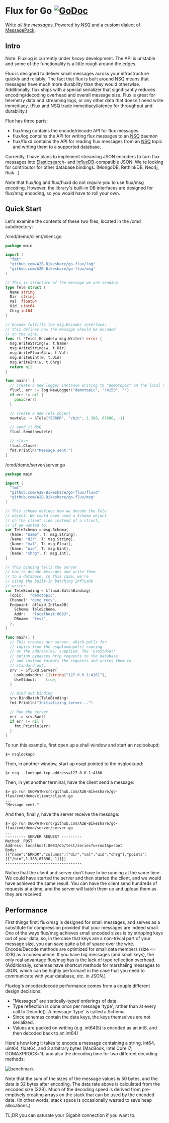 Flux for Go [![GoDoc](https://godoc.org/github.com/A2B-Bikeshare/go-flux?status.png)](https://godoc.org/github.com/A2B-Bikeshare/go-flux)
=====================
Write *all the messages*.
Powered by [NSQ](http://nsq.io/) and a custom dialect of [MessagePack](http://msgpack.org).

Intro
-------------
Note: Fluxlog is currently under *heavy* development. The API is unstable and some of the functionality is a little rough around the edges.

Flux is designed to deliver small messages across your infrastructure quickly and reliably. The fact that flux is built
around NSQ means that messages have much more durability than they would otherwise. Additionally, flux ships with a special serializer
that significantly reduces encoding/decoding overhead and overall message size. Flux is great for telemetry data and streaming logs, or
any other data that doesn't need write immediacy. (Flux and NSQ trade immediacy/latency for throughput and durability.)

Flux has three parts:
  - flux/msg contains the encode/decode API for flux messages
  - flux/log contains the API for writing flux messages to an [NSQ](http://nsq.io) daemon
  - flux/fluxd contains the API for reading flux messages from an [NSQ](http://nsq.io) topic and writing them to a supported database.

Currently, I have plans to implement streaming JSON encoders to turn flux messages into [Elasticsearch](http://elasticsearch.org)- and [InfluxDB](http://influxdb.com)-compatible JSON.
We're looking for contributor for other database bindings. (MongoDB, RethinkDB, Neo4j, Riak...)

Note that flux/log and flux/fluxd do not *require* you to use flux/msg encoding. However, the library's built-in DB
interfaces are designed for flux/msg encoding, so you would have to roll your own.

Quick Start
-----------
Let's examine the contents of these two files, located in the /cmd subdirectory:

/cmd/demo/client/client.go
```go
package main

import (
  "fmt"
  "github.com/A2B-Bikeshare/go-flux/log"
  "github.com/A2B-Bikeshare/go-flux/msg"
)

// This is structure of the message we are sending
type Tele struct {
  Name string
  Dir  string
  Val  float64
  Uid  uint64
  Chrg int64
}

// Encode fulfills the msg.Encoder interface;
// this defines how the message should be encoded
// on the wire.
func (t *Tele) Encode(w msg.Writer) error {
  msg.WriteString(w, t.Name)
  msg.WriteString(w, t.Dir)
  msg.WriteFloat64(w, t.Val)
  msg.WriteUint(w, t.Uid)
  msg.WriteInt(w, t.Chrg)
  return nil
}

func main() {
  // create a new logger instance writing to "demotopic" on the local nsqd instance
  fluxl, err := log.NewLogger("demotopic", ":4150", "")
  if err != nil {
    panic(err)
  }

  // create a new Tele object
  newtele := &Tele{"ERROR", "/bin", 1.388, 67890, -1}

  // send it NSQ
  fluxl.Send(newtele)

  // close
  fluxl.Close()
  fmt.Println("Message sent.")
}
```

/cmd/demo/server/server.go
```go
package main

import (
  "fmt"
  "github.com/A2B-Bikeshare/go-flux/fluxd"
  "github.com/A2B-Bikeshare/go-flux/msg"
)

// This schema defines how we decode the Tele
// object. We could have used a Schema object
// on the client side instead of a struct,
// if we wanted to.
var TeleSchema = msg.Schema{
  {Name: "name", T: msg.String},
  {Name: "dir", T: msg.String},
  {Name: "val", T: msg.Float},
  {Name: "uid", T: msg.Uint},
  {Name: "chrg", T: msg.Int},
}

// This binding tells the server
// how to decode messages and write them
// to a database. In this case, we're
// using the built-in batching InfluxDB
// writer.
var TeleBinding = &fluxd.BatchBinding{
  Topic:   "demotopic",
  Channel: "demo_recv",
  Endpoint: &fluxd.InfluxDB{
    Schema: TeleSchema,
    Addr:   "localhost:8083",
    DBname: "test",
  },
}

func main() {
  // This creates our server, which polls for
  // topics from the nsqdlookupd(s) running
  // at the address(es) supplied. The 'UseStdout'
  // option bypasses http requests to the database
  // and instead formats the requests and writes them to
  // standard out.
  srv := &fluxd.Server{
    Lookupdaddrs: []string{"127.0.0.1:4161"},
    UseStdout:    true,
  }

  // Bind out binding
  srv.BindBatch(TeleBinding)
  fmt.Println("Initializing server...")

  // Run the server
  err := srv.Run()
  if err != nil {
    fmt.Println(err)
  }
}
```

To run this example, first open up a shell window and start an nsqlookupd:
```
$> nsqlookupd
```
Then, in another window, start up nsqd pointed to the nsqlookupd:
```
$> nsq --lookupd-tcp-address=127.0.0.1:4160
```
Then, in yet another terminal, have the client send a message:
```
$> go run $GOPATH/src/github.com/A2B-Bikeshare/go-flux/cmd/demo/client/client.go
...
"Message sent."
```
And then, finally, have the server receive the message:
```
$> go run $GOPATH/src/github.com/A2B-Bikeshare/go-flux/cmd/demo/server/server.go
...
--------- SERVER REQUEST ---------
Method: POST
Address: localhost:8083/db/test/series?u=root&p=root
Body:
[{"name":"ERROR","columns":["dir","val","uid","chrg"],"points":[["/bin",1.388,67890,-1]]}]
----------------------------------
```

Notice that the client and server don't have to be running at the same time. We could have started the server
and then started the client, and we would have achieved the same result. You can have the client send
hundreds of requests at a time, and the server will batch them up and upload them as they are received.

Performance
-------------
First things first: flux/msg is designed for small messages, and serves as a substitute for compression provided that your messages are indeed small. One of the ways
flux/msg achieves small encoded sizes is by stripping keys out of your data, so, in the case that keys are a non-trivial part of your message size, you can
save quite a bit of space over the wire. Encode/Decode methods are optimized for small data members (size <= 32B) as a consequence.
If you have big messages (and small keys), the only real advantage flux/msg has is the lack of type reflection overhead. (Additionally, schemas
have shortcut methods for marshaling messages to JSON, which can be highly performant in the case that you need to communicate with your database, etc. in JSON.)

Fluxlog's encode/decode performance comes from a couple different design decisions:
  - "Messages" are statically-typed orderings of data.
  - Type reflection is done *once* per message 'type', rather than at every call to Decode(). A message 'type' is called a Schema.
  - Since schemas contain the data keys, the keys themselves are not serialized.
  - Values are packed on writing (e.g. int64(5) is encoded as an int8, and then decoded back to an int64)

Here's how long it takes to encode a message containing a string, int64, uint64, float64, and 3 arbitrary bytes (MacBook, Intel Core i7; GOMAXPROCS=1), and also
the decoding time for two different decoding methods:

![benchmark](./BenchmarkEncode.png)

Note that the sum of the sizes of the message values is 50 bytes, and the data is 32 bytes after encoding. The data rate above is calculated from the encoded size (32B).
Much of the decoding speed is derived from pre-emptively creating arrays on the stack that can be used by the encoded data. (In other words, stack space is occasionally
wasted to save heap allocations.)

TL;DR you can saturate your Gigabit connection if you want to.
